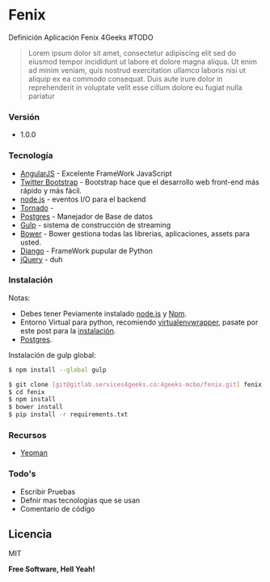 # Fenix

Definición Aplicación Fenix 4Geeks #TODO
> Lorem ipsum dolor sit amet, consectetur adipiscing elit
> sed do eiusmod tempor incididunt ut labore et dolore magna aliqua.
> Ut enim ad minim veniam, quis nostrud exercitation ullamco 
> laboris nisi ut aliquip ex ea commodo consequat.
> Duis aute irure dolor in reprehenderit in voluptate velit 
> esse cillum dolore eu fugiat nulla pariatur

### Versión
 - 1.0.0

### Tecnología

* [AngularJS] - Excelente FrameWork JavaScript 
* [Twitter Bootstrap] - Bootstrap hace que el desarrollo web front-end más rápido y más fácil.
* [node.js] - eventos I/O para el backend
* [Tornado] - 
* [Postgres] - Manejador de Base de datos
* [Gulp] - sistema de construcción de streaming
* [Bower] - Bower gestiona todas las librerias, aplicaciones, assets para usted.
* [Django] - FrameWork pupular de Python 
* [jQuery] - duh

### Instalación
Notas: 
- Debes tener Peviamente instalado [node.js] y [Npm].
- Entorno Virtual para python, recomiendo [virtualenvwrapper], pasate por este post para la [instalación].
- [Postgres].

Instalación de gulp global:
```sh
$ npm install --global gulp
```

```sh
$ git clone [git@gitlab.services4geeks.co:4geeks-mcbo/fenix.git] fenix
$ cd fenix
$ npm install
$ bower install
$ pip install -r requirements.txt

```
### Recursos 
 - [Yeoman]

### Todo's

 - Escribir Pruebas
 - Defnir mas tecnologias que se usan
 - Comentario de código

Licencia
----

MIT


**Free Software, Hell Yeah!**

[john gruber]:http://daringfireball.net/
[@thomasfuchs]:http://twitter.com/thomasfuchs
[1]:http://daringfireball.net/projects/markdown/
[marked]:https://github.com/chjj/marked
[Ace Editor]:http://ace.ajax.org
[node.js]:http://nodejs.org
[Twitter Bootstrap]:http://twitter.github.com/bootstrap/
[keymaster.js]:https://github.com/madrobby/keymaster
[jQuery]:http://jquery.com
[@tjholowaychuk]:http://twitter.com/tjholowaychuk
[express]:http://expressjs.com
[AngularJS]:http://angularjs.org
[Gulp]:http://gulpjs.com
[Django]:https://www.djangoproject.com/
[Bower]:http://bower.io/
[virtualenvwrapper]:https://virtualenvwrapper.readthedocs.org/en/latest/
[instalación]:http://rukbottoland.com/blog/tutorial-de-python-virtualenvwrapper/
[Npm]:https://www.npmjs.com/
[Postgres]:http://www.postgresql.org.es/
[Yeoman]:https://github.com/yeoman/generator-gulp-webapp
[Tornado]: http://www.tornadoweb.org/en/stable/
